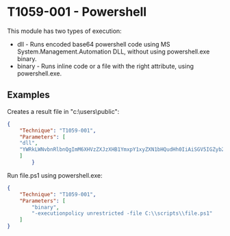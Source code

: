 # T1059-001 - Powershell

This module has two types of execution:

- dll - Runs encoded base64 powershell code using MS System.Management.Automation DLL, without using powershell.exe binary.
- binary - Runs inline code or a file with the right attribute, using powershell.exe.

## Examples

Creates a result file in "c:\users\public":

```json
{
    "Technique": "T1059-001",
    "Parameters": [
    "dll",
    "YWRkLWNvbnRlbnQgImM6XHVzZXJzXHB1YmxpY1xyZXN1bHQudHh0IiAiSGV5IGZyb20gcG93ZXJzaGVsbCBETEwgO0Qi"
    ]
		}
```

Run file.ps1 using powershell.exe:

```json
{
    "Technique": "T1059-001",
    "Parameters": [
        "binary",
        "-executionpolicy unrestricted -file C:\\scripts\\file.ps1"
    ]
}
```

